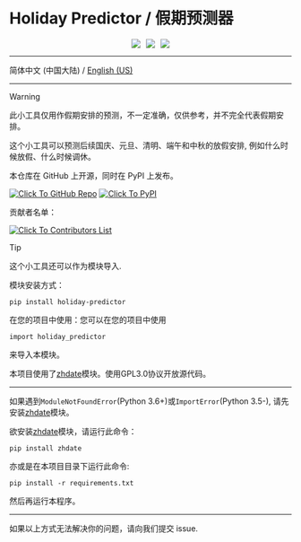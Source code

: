 # Holiday Predictor / 假期预测器

<div style="display: flex; align-items: center; justify-content: center; margin: 10px">
      <img
        align=center
        src="https://img.shields.io/github/stars/azaz-az/holiday-predictor?style=for-the-badge&logoColor=%231677ff&labelColor=rgb(89, 89, 89)&color=rgb(3, 126, 187)"
        style="margin: 0 5px"
      />
    <img
        align=center
        src="https://img.shields.io/github/watchers/azaz-az/holiday-predictor?style=for-the-badge&logoColor=%231677ff&labelColor=rgb(89, 89, 89)&color=rgb(3, 126, 187)"
        style="margin: 0 5px"
      />
    <img
        align=center
        src="https://img.shields.io/github/forks/azaz-az/holiday-predictor?style=for-the-badge&logoColor=%231677ff&labelColor=rgb(89, 89, 89)&color=rgb(3, 126, 187)"
        style="margin: 0 5px"
      />
</div>

***

简体中文 (中国大陆) / [English (US)](./README_en_us.md)

***

> [!WARNING]
> 此小工具仅用作假期安排的预测，不一定准确，仅供参考，并不完全代表假期安排。

这个小工具可以预测后续国庆、元旦、清明、端午和中秋的放假安排, 例如什么时候放假、什么时候调休。

本仓库在 GitHub 上开源，同时在 PyPI 上发布。

[![Click To GitHub Repo](https://img.shields.io/badge/click_to-github_repo-%2300fffd?style=for-the-badge)](https://github.com/azaz-az/holiday-predictor)
[![Click To PyPI](https://img.shields.io/badge/click_to-pypi-%23fdda50?style=for-the-badge)](https://pypi.org/project/holiday-predictor/)

贡献者名单：

[![Click To Contributors List](https://img.shields.io/badge/click_to-contributors_list-%2362ff7b?style=for-the-badge)](https://github.com/azaz-az/holiday-predictor/graphs/contributors)

> [!TIP]
> 这个小工具还可以作为模块导入.
> 
> 模块安装方式：
> 
> ```
> pip install holiday-predictor
> ```
> 在您的项目中使用：您可以在您的项目中使用
> ```
> import holiday_predictor
> ```
> 来导入本模块。

本项目使用了[zhdate](https://github.com/CutePandaSh/zhdate)模块。使用GPL3.0协议开放源代码。

***

如果遇到`ModuleNotFoundError`(Python 3.6+)或`ImportError`(Python 3.5-), 请先安装[zhdate](https://github.com/CutePandaSh/zhdate)模块。

欲安装[zhdate](https://github.com/CutePandaSh/zhdate)模块，请运行此命令：


```
pip install zhdate
```

亦或是在本项目目录下运行此命令:

```
pip install -r requirements.txt
```

然后再运行本程序。

***

如果以上方式无法解决你的问题，请向我们提交 issue.
